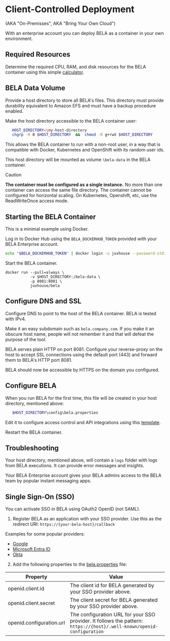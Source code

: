 # Client-Controlled Deployment
(AKA "On-Premisses", AKA "Bring Your Own Cloud")

With an enterprise account you can deploy BELA as a container in your own environment.

## Required Resources

Determine the required CPU, RAM, and disk resources for the BELA container using this simple [calculator](https://bela.live/container-sizing).

## BELA Data Volume

Provide a host directory to store all BELA's files. This directory must provide durability equivalent to Amazon EFS and must have a backup procedure enabled.

Make the host directory accessible to the BELA container user:
```bash
   HOST_DIRECTORY=\my-host-directory
   chgrp -R 0 $HOST_DIRECTORY  &&  chmod -R g+rwX $HOST_DIRECTORY
```
This allows the BELA container to run with a non-root user, in a way that is compatible with Docker, Kubernetes and OpenShift with its random user ids.

This host directory will be mounted as volume `\bela-data` in the BELA container.

> [!CAUTION]
> **The container must be configured as a single instance.** No more than one container can access the same file directory. The container cannot be configured for horizontal scaling. On Kubernetes, Openshift, etc, use the ReadWriteOnce access mode.

## Starting the BELA Container

This is a minimal example using Docker.

Log in to Docker Hub using the `BELA_DOCKERHUB_TOKEN` provided with your BELA Enterprise account.

```bash
echo "$BELA_DOCKERHUB_TOKEN" | docker login -u juxhouse --password-stdin
```

Start the BELA container.

```
docker run --pull=always \
           -v $HOST_DIRECTORY:/bela-data \
           -p 8081:8081 \
           juxhouse/bela
```

## Configure DNS and SSL

Configure DNS to point to the host of the BELA container. BELA is tested with IPv4.

Make it an easy subdomain such as `bela.company.com`. If you make it an obscure host name, people will not remember it and that will defeat the purpose of the tool.

BELA serves plain HTTP on port 8081. Configure your reverse-proxy on the host to accept SSL connections using the default port (443) and forward them to BELA's HTTP port 8081.

BELA should now be accessible by HTTPS on the domain you configured.


## Configure BELA

When you run BELA for the first time, this file will be created in your host directory, mentioned above:
```bash
   $HOST_DIRECTORY\config\bela.properties
```

Edit it to configure access control and API integrations using this [template](reference/bela.properties.md).

Restart the BELA container.

## Troubleshooting

Your host directory, mentioned above, will contain a `logs` folder with logs from BELA executions. It can provide error messages and insights.

Your BELA Enterprise account gives your BELA admins access to the BELA team by popular instant messaging apps.




## Single Sign-On (SSO)

You can activate SSO in BELA using OAuth2 OpenID (not SAML).

1. Register BELA as an application with your SSO provider. Use this as the redirect URI: `https://{your-bela-host}/callback`

Examples for some popular providers:
- [Google](/reference/SSO-Google.md)
- [Microsoft Entra ID](/reference/SSO-Microsoft-Entra-ID.md)
- [Okta](/reference/SSO-Okta.md)

2. Add the following properties to the [bela.properties](/reference/bela.properties.md) file:

|Property|Value|
|--------|-----|
| openid.client.id | The client id for BELA generated by your SSO provider above.
| openid.client.secret | The client secret for BELA generated by your SSO provider above.
| openid.configuration.url | The configuration URL for your SSO provider. It follows the pattern: `https://{host}/.well-known/openid-configuration`



